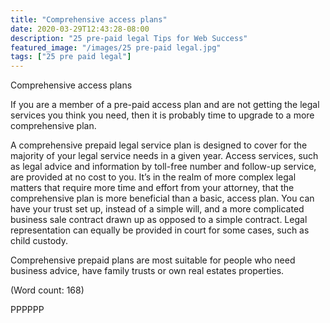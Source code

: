 ```yaml
---
title: "Comprehensive access plans"
date: 2020-03-29T12:43:28-08:00
description: "25 pre-paid legal Tips for Web Success"
featured_image: "/images/25 pre-paid legal.jpg"
tags: ["25 pre paid legal"]
---
```


Comprehensive access plans

If you are a member of a pre-paid access plan and are not getting the legal 
services you think you need, then it is probably time to upgrade to a more 
comprehensive plan.

A comprehensive prepaid legal service plan is designed to cover for the 
majority of your legal service needs in a given year. Access services, such 
as legal advice and information by toll-free number and follow-up service, 
are provided at no cost to you. It’s in the realm of more complex legal
matters that require more time and effort from your attorney, that the 
comprehensive plan is more beneficial than a basic, access plan. You can 
have your trust set up, instead of a simple will, and a more complicated 
business sale contract drawn up as opposed to a simple contract.  Legal 
representation can equally be provided in court for some cases, such as 
child custody.
 
Comprehensive prepaid plans are most suitable for people who need business 
advice, have family trusts or own real estates properties. 

(Word count: 168)

PPPPPP


